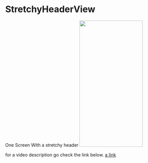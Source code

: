 # StretchyHeaderView
One Screen With a stretchy header 
<img src="https://i.imgur.com/uUCzdGM.gif" width="200" height="400" />

for a video description go check the link below.
[a link](https://imgur.com/uUCzdGM)

